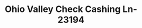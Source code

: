 ---
f_zip-code: 44691
f_state-code: OH
title: Ohio Valley Check Cashing Ln-23194
f_phone: 330-264-2274
f_city-only: Wooster
f_address: 122 N Buckeye Street Wooster
f_location-unique-id: '23194'
slug: ohio-valley-check-cashing-ln-23194
updated-on: '2024-05-30T13:46:58.046Z'
created-on: '2024-05-30T13:36:59.803Z'
published-on: '2024-05-30T13:54:32.469Z'
f_city-state: cms/city/wooster-oh.md
f_company: cms/company/ohio-valley-check-cashing-ln.md
f_state: cms/state/ohio.md
layout: '[payday-loan].html'
tags: payday-loan
---